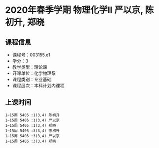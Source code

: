# 2020年春季学期 物理化学II 严以京, 陈初升, 郑晓






## 课程信息

- 课程号：003155.e1
- 学分：3
- 教学类型：理论课
- 开课单位：化学物理系
- 课程类别：专业基础
- 课程层次：本科计划内课程

## 上课时间

```
1~15周 5405 :1(3,4) 陈初升
1~15周 5405 :1(3,4) 严以京
1~15周 5405 :1(3,4) 郑晓
1~15周 5405 :3(3,4) 陈初升
1~15周 5405 :3(3,4) 严以京
1~15周 5405 :3(3,4) 郑晓
```

